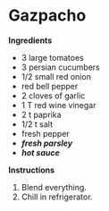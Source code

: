 # Gazpacho

**Ingredients**

* 3 large tomatoes
* 3 persian cucumbers
* 1/2 small red onion
* red bell pepper
* 2 cloves of garlic
* 1 T red wine vinegar
* 2 t paprika
* 1/2 t salt
* fresh pepper
* _**fresh parsley**_
* _**hot sauce**_


**Instructions**

1. Blend everything. 
2. Chill in refrigerator. 
